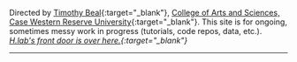 Directed by [Timothy Beal](https://www.timothybeal.com){:target="_blank"}, [College of Arts and Sciences, Case Western Reserve University](https://artsci.case.edu){:target="_blank"}. This site is for ongoing, sometimes messy work in progress (tutorials, code repos, data, etc.). *[H.lab's front door is over here.](https://www.case.edu/artsci/hlab){:target="_blank"}*  

---
 


  



